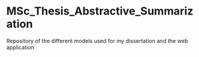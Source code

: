 # MSc_Thesis_Abstractive_Summarization
Repository of the different models used for my dissertation and the web application
